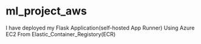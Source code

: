 # ml_project_aws
I have deployed my Flask Application(self-hosted App Runner) Using Azure EC2 From Elastic_Container_Registory(ECR)
